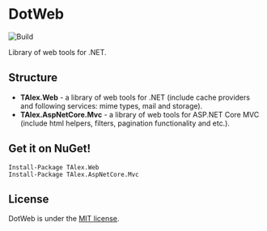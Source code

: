 # DotWeb
![Build](https://github.com/alex-titarenko/dotweb/workflows/Build/badge.svg?branch=main)

Library of web tools for .NET.

## Structure
* **TAlex.Web** - a library of web tools for .NET (include cache providers and following services: mime types, mail and storage).
* **TAlex.AspNetCore.Mvc** - a library of web tools for ASP.NET Core MVC (include html helpers, filters, pagination functionality and etc.).

## Get it on NuGet!

    Install-Package TAlex.Web
    Install-Package TAlex.AspNetCore.Mvc

## License
DotWeb is under the [MIT license](LICENSE.md).
